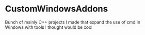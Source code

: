 # CustomWindowsAddons
Bunch of mainly C++ projects I made that expand the use of cmd in Windows with tools I thought would be cool
